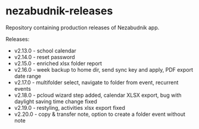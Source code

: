 # nezabudnik-releases

Repository containing production releases of Nezabudnik app.

Releases:
* v2.13.0 - school calendar
* v2.14.0 - reset password
* v2.15.0 - enriched xlsx folder report
* v2.16.0 - week backup to home dir, send sync key and apply, PDF export date range 
* v2.17.0 - multifolder select, navigate to folder from event, recurrent events
* v2.18.0 - pcloud wizard step added, calendar XLSX export, bug with daylight saving time change fixed
* v2.19.0 - restyling, activities xlsx export fixed
* v2.20.0 - copy & transfer note, option to create a folder event without note
